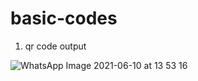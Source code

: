 # basic-codes

1. qr code output


![WhatsApp Image 2021-06-10 at 13 53 16](https://user-images.githubusercontent.com/85917956/121995123-17b5b300-cdc4-11eb-8461-a98f2da285eb.jpeg)
